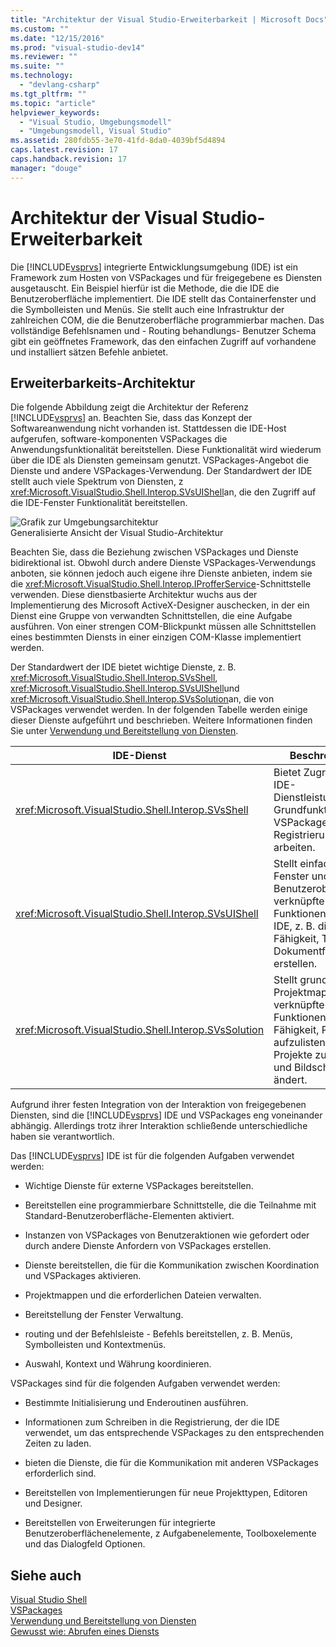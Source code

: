 ```yaml
---
title: "Architektur der Visual Studio-Erweiterbarkeit | Microsoft Docs"
ms.custom: ""
ms.date: "12/15/2016"
ms.prod: "visual-studio-dev14"
ms.reviewer: ""
ms.suite: ""
ms.technology: 
  - "devlang-csharp"
ms.tgt_pltfrm: ""
ms.topic: "article"
helpviewer_keywords: 
  - "Visual Studio, Umgebungsmodell"
  - "Umgebungsmodell, Visual Studio"
ms.assetid: 280fdb55-3e70-41fd-8da0-4039bf5d4894
caps.latest.revision: 17
caps.handback.revision: 17
manager: "douge"
---
```

# Architektur der Visual Studio-Erweiterbarkeit
Die [!INCLUDE[vsprvs](../code-quality/includes/vsprvs_md.md)] integrierte Entwicklungsumgebung \(IDE\) ist ein Framework zum Hosten von VSPackages und für freigegebene es Diensten ausgetauscht.  Ein Beispiel hierfür ist die Methode, die die IDE die Benutzeroberfläche implementiert.  Die IDE stellt das Containerfenster und die Symbolleisten und Menüs.  Sie stellt auch eine Infrastruktur der zahlreichen COM, die die Benutzeroberfläche programmierbar machen.  Das vollständige Befehlsnamen und \- Routing behandlungs\- Benutzer Schema gibt ein geöffnetes Framework, das den einfachen Zugriff auf vorhandene und installiert sätzen Befehle anbietet.  
  
## Erweiterbarkeits\-Architektur  
 Die folgende Abbildung zeigt die Architektur der Referenz [!INCLUDE[vsprvs](../code-quality/includes/vsprvs_md.md)] an.  Beachten Sie, dass das Konzept der Softwareanwendung nicht vorhanden ist.  Stattdessen die IDE\-Host aufgerufen, software\-komponenten VSPackages die Anwendungsfunktionalität bereitstellen.  Diese Funktionalität wird wiederum über die IDE als Diensten gemeinsam genutzt.  VSPackages\-Angebot die Dienste und andere VSPackages\-Verwendung.  Der Standardwert der IDE stellt auch viele Spektrum von Diensten, z <xref:Microsoft.VisualStudio.Shell.Interop.SVsUIShell>an, die den Zugriff auf die IDE\-Fenster Funktionalität bereitstellen.  
  
 ![Grafik zur Umgebungsarchitektur](~/extensibility/internals/media/environment.gif "environment")  
Generalisierte Ansicht der Visual Studio\-Architektur  
  
 Beachten Sie, dass die Beziehung zwischen VSPackages und Dienste bidirektional ist.  Obwohl durch andere Dienste VSPackages\-Verwendungs anboten, sie können jedoch auch eigene ihre Dienste anbieten, indem sie die <xref:Microsoft.VisualStudio.Shell.Interop.IProfferService>\-Schnittstelle verwenden.  Diese dienstbasierte Architektur wuchs aus der Implementierung des Microsoft ActiveX\-Designer auschecken, in der ein Dienst eine Gruppe von verwandten Schnittstellen, die eine Aufgabe ausführen.  Von einer strengen COM\-Blickpunkt müssen alle Schnittstellen eines bestimmten Diensts in einer einzigen COM\-Klasse implementiert werden.  
  
 Der Standardwert der IDE bietet wichtige Dienste, z. B. <xref:Microsoft.VisualStudio.Shell.Interop.SVsShell>, <xref:Microsoft.VisualStudio.Shell.Interop.SVsUIShell>und <xref:Microsoft.VisualStudio.Shell.Interop.SVsSolution>an, die von VSPackages verwendet werden.  In der folgenden Tabelle werden einige dieser Dienste aufgeführt und beschrieben.  Weitere Informationen finden Sie unter [Verwendung und Bereitstellung von Diensten](../extensibility/using-and-providing-services.md).  
  
|IDE\-Dienst|Beschreibung|  
|-----------------|------------------|  
|<xref:Microsoft.VisualStudio.Shell.Interop.SVsShell>|Bietet Zugriff auf IDE\-Dienstleistungen, die Grundfunktionen, VSPackages und die Registrierung arbeiten.|  
|<xref:Microsoft.VisualStudio.Shell.Interop.SVsUIShell>|Stellt einfaches Fenster und Benutzeroberfläche\-verknüpfte Funktionen in der IDE, z. B. die Fähigkeit, Tools und Dokumentfenster zu erstellen.|  
|<xref:Microsoft.VisualStudio.Shell.Interop.SVsSolution>|Stellt grundlegende Projektmappe\-verknüpfte Funktionen, z. B. die Fähigkeit, Projekte aufzulisten, neue Projekte zu erstellen, und Bildschirm, ändert.|  
  
 Aufgrund ihrer festen Integration von der Interaktion von freigegebenen Diensten, sind die [!INCLUDE[vsprvs](../code-quality/includes/vsprvs_md.md)] IDE und VSPackages eng voneinander abhängig.  Allerdings trotz ihrer Interaktion schließende unterschiedliche haben sie verantwortlich.  
  
 Das [!INCLUDE[vsprvs](../code-quality/includes/vsprvs_md.md)] IDE ist für die folgenden Aufgaben verwendet werden:  
  
-   Wichtige Dienste für externe VSPackages bereitstellen.  
  
-   Bereitstellen eine programmierbare Schnittstelle, die die Teilnahme mit Standard\-Benutzeroberfläche\-Elementen aktiviert.  
  
-   Instanzen von VSPackages von Benutzeraktionen wie gefordert oder durch andere Dienste Anfordern von VSPackages erstellen.  
  
-   Dienste bereitstellen, die für die Kommunikation zwischen Koordination und VSPackages aktivieren.  
  
-   Projektmappen und die erforderlichen Dateien verwalten.  
  
-   Bereitstellung der Fenster Verwaltung.  
  
-   routing und der Befehlsleiste \- Befehls bereitstellen, z. B. Menüs, Symbolleisten und Kontextmenüs.  
  
-   Auswahl, Kontext und Währung koordinieren.  
  
 VSPackages sind für die folgenden Aufgaben verwendet werden:  
  
-   Bestimmte Initialisierung und Enderoutinen ausführen.  
  
-   Informationen zum Schreiben in die Registrierung, der die IDE verwendet, um das entsprechende VSPackages zu den entsprechenden Zeiten zu laden.  
  
-   bieten die Dienste, die für die Kommunikation mit anderen VSPackages erforderlich sind.  
  
-   Bereitstellen von Implementierungen für neue Projekttypen, Editoren und Designer.  
  
-   Bereitstellen von Erweiterungen für integrierte Benutzeroberflächenelemente, z Aufgabenelemente, Toolboxelemente und das Dialogfeld Optionen.  
  
## Siehe auch  
 [Visual Studio Shell](../extensibility/internals/visual-studio-shell.md)   
 [VSPackages](../extensibility/internals/vspackages.md)   
 [Verwendung und Bereitstellung von Diensten](../extensibility/using-and-providing-services.md)   
 [Gewusst wie: Abrufen eines Diensts](../extensibility/how-to-get-a-service.md)
